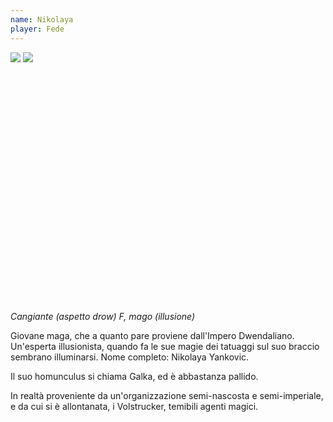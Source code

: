 ```yaml
---
name: Nikolaya
player: Fede
---
```

<div class="fadeloop" style="height: 400px">
    <img id="f1" src="../assets/img/pg/Nikolaya.webp">
    <img id="f2" src="../assets/img/pg/Camelia.webp">
</div>

<!-- <p>
<i>
<div style="position: relative; margin: 0 auto; display: inline">
    Umana
    <div style="position: absolute; top: 0;">Drow</div>
</div>
 F, mago (illusione)
</i>
</p>-->

*Cangiante (aspetto drow) F, mago (illusione)*

<!--
<p>
<div style="position: relative; margin: 0 auto; display: inline">
    Anziana donna
    <div style="position: absolute; top: 0;">Giovane drow</div>
</div> -->
Giovane maga, che a quanto pare proviene dall'Impero Dwendaliano. Un'esperta
illusionista, quando fa le sue magie dei tatuaggi sul suo braccio
sembrano illuminarsi. Nome completo: Nikolaya Yankovic.
<!-- </p> -->

Il suo homunculus si chiama Galka, ed è abbastanza pallido.

In realtà proveniente da un'organizzazione semi-nascosta e semi-imperiale, e da cui si è allontanata, i Volstrucker, temibili agenti magici.